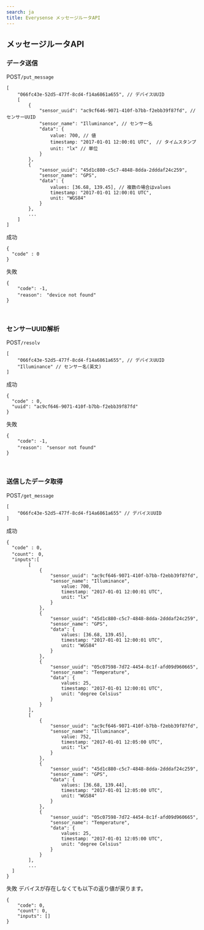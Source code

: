 ```yaml
---
search: ja
title: Everysense メッセージルータAPI
---
```


## メッセージルータAPI
### データ送信
<label class="label">POST</label>`/put_message`
``` 
[
    "066fc43e-52d5-477f-8cd4-f14a6861a655", // デバイスUUID
    [
        {
            "sensor_uuid": "ac9cf646-9071-410f-b7bb-f2ebb39f87fd", // センサーUUID
            "sensor_name": "Illuminance", // センサー名
            "data": {
                value: 700, // 値
                timestamp: "2017-01-01 12:00:01 UTC",　// タイムスタンプ
                unit: "lx" // 単位
            }
        },
        {
            "sensor_uuid": "45d1c880-c5c7-4848-8dda-2dddaf24c259",
            "sensor_name": "GPS",
            "data": {
                values: [36.68, 139.45], // 複数の場合はvalues
                timestamp: "2017-01-01 12:00:01 UTC",
                unit: "WGS84"
            }
        },
        ...
    ]
]
```

<label class="label success">成功</label>
```
{
  "code" : 0
}
```
<label class="label danger">失敗</label>
```
{
    "code": -1,
    "reason":　"device not found"
}
```
<br>

### センサーUUID解析
<label class="label">POST</label>`/resolv`
``` 
[
    "066fc43e-52d5-477f-8cd4-f14a6861a655", // デバイスUUID
    "Illuminance" // センサー名(英文)
]
```

<label class="label success">成功</label>
```
{
  "code" : 0, 
  "uuid": "ac9cf646-9071-410f-b7bb-f2ebb39f87fd"
}
```
<label class="label danger">失敗</label>
```
{
    "code": -1,
    "reason":　"sensor not found"
}
```
<br>

### 送信したデータ取得
<label class="label">POST</label>`/get_message`
``` 
[
    "066fc43e-52d5-477f-8cd4-f14a6861a655" // デバイスUUID
]
```

<label class="label success">成功</label>
```
{
  "code" : 0, 
  "count":　0,
  "inputs":[
        [
            {
                "sensor_uuid": "ac9cf646-9071-410f-b7bb-f2ebb39f87fd",
                "sensor_name": "Illuminance",
                    value: 700,
                    timestamp: "2017-01-01 12:00:01 UTC",
                    unit: "lx"
                }
            },
            {
                "sensor_uuid": "45d1c880-c5c7-4848-8dda-2dddaf24c259",
                "sensor_name": "GPS",
                "data": {
                    values: [36.68, 139.45],
                    timestamp: "2017-01-01 12:00:01 UTC",
                    unit: "WGS84"
                }
            },
            {
                "sensor_uuid": "05c07598-7d72-4454-8c1f-afd09d960665",
                "sensor_name": "Temperature",
                "data": {
                    values: 25,
                    timestamp: "2017-01-01 12:00:01 UTC",
                    unit: "degree Celsius"
                }
            }
        ],
        [
            {
                "sensor_uuid": "ac9cf646-9071-410f-b7bb-f2ebb39f87fd",
                "sensor_name": "Illuminance",
                    value: 752,
                    timestamp: "2017-01-01 12:05:00 UTC",
                    unit: "lx"
                }
            },
            {
                "sensor_uuid": "45d1c880-c5c7-4848-8dda-2dddaf24c259",
                "sensor_name": "GPS",
                "data": {
                    values: [36.68, 139.44],
                    timestamp: "2017-01-01 12:05:00 UTC",
                    unit: "WGS84"
                }
            },
            {
                "sensor_uuid": "05c07598-7d72-4454-8c1f-afd09d960665",
                "sensor_name": "Temperature",
                "data": {
                    values: 25,
                    timestamp: "2017-01-01 12:05:00 UTC",
                    unit: "degree Celsius"
                }
            }
        ],
        ...     
  ]
}
```
<label class="label danger">失敗</label>
デバイスが存在しなくても以下の返り値が戻ります。
```
{
    "code": 0,
    "count": 0,
    "inputs": []
}
```
<br>
